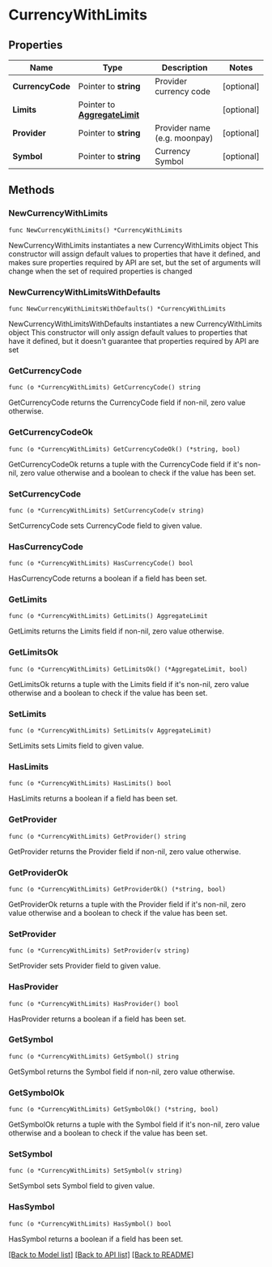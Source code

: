 # CurrencyWithLimits

## Properties

Name | Type | Description | Notes
------------ | ------------- | ------------- | -------------
**CurrencyCode** | Pointer to **string** | Provider currency code | [optional] 
**Limits** | Pointer to [**AggregateLimit**](AggregateLimit.md) |  | [optional] 
**Provider** | Pointer to **string** | Provider name (e.g. moonpay) | [optional] 
**Symbol** | Pointer to **string** | Currency Symbol | [optional] 

## Methods

### NewCurrencyWithLimits

`func NewCurrencyWithLimits() *CurrencyWithLimits`

NewCurrencyWithLimits instantiates a new CurrencyWithLimits object
This constructor will assign default values to properties that have it defined,
and makes sure properties required by API are set, but the set of arguments
will change when the set of required properties is changed

### NewCurrencyWithLimitsWithDefaults

`func NewCurrencyWithLimitsWithDefaults() *CurrencyWithLimits`

NewCurrencyWithLimitsWithDefaults instantiates a new CurrencyWithLimits object
This constructor will only assign default values to properties that have it defined,
but it doesn't guarantee that properties required by API are set

### GetCurrencyCode

`func (o *CurrencyWithLimits) GetCurrencyCode() string`

GetCurrencyCode returns the CurrencyCode field if non-nil, zero value otherwise.

### GetCurrencyCodeOk

`func (o *CurrencyWithLimits) GetCurrencyCodeOk() (*string, bool)`

GetCurrencyCodeOk returns a tuple with the CurrencyCode field if it's non-nil, zero value otherwise
and a boolean to check if the value has been set.

### SetCurrencyCode

`func (o *CurrencyWithLimits) SetCurrencyCode(v string)`

SetCurrencyCode sets CurrencyCode field to given value.

### HasCurrencyCode

`func (o *CurrencyWithLimits) HasCurrencyCode() bool`

HasCurrencyCode returns a boolean if a field has been set.

### GetLimits

`func (o *CurrencyWithLimits) GetLimits() AggregateLimit`

GetLimits returns the Limits field if non-nil, zero value otherwise.

### GetLimitsOk

`func (o *CurrencyWithLimits) GetLimitsOk() (*AggregateLimit, bool)`

GetLimitsOk returns a tuple with the Limits field if it's non-nil, zero value otherwise
and a boolean to check if the value has been set.

### SetLimits

`func (o *CurrencyWithLimits) SetLimits(v AggregateLimit)`

SetLimits sets Limits field to given value.

### HasLimits

`func (o *CurrencyWithLimits) HasLimits() bool`

HasLimits returns a boolean if a field has been set.

### GetProvider

`func (o *CurrencyWithLimits) GetProvider() string`

GetProvider returns the Provider field if non-nil, zero value otherwise.

### GetProviderOk

`func (o *CurrencyWithLimits) GetProviderOk() (*string, bool)`

GetProviderOk returns a tuple with the Provider field if it's non-nil, zero value otherwise
and a boolean to check if the value has been set.

### SetProvider

`func (o *CurrencyWithLimits) SetProvider(v string)`

SetProvider sets Provider field to given value.

### HasProvider

`func (o *CurrencyWithLimits) HasProvider() bool`

HasProvider returns a boolean if a field has been set.

### GetSymbol

`func (o *CurrencyWithLimits) GetSymbol() string`

GetSymbol returns the Symbol field if non-nil, zero value otherwise.

### GetSymbolOk

`func (o *CurrencyWithLimits) GetSymbolOk() (*string, bool)`

GetSymbolOk returns a tuple with the Symbol field if it's non-nil, zero value otherwise
and a boolean to check if the value has been set.

### SetSymbol

`func (o *CurrencyWithLimits) SetSymbol(v string)`

SetSymbol sets Symbol field to given value.

### HasSymbol

`func (o *CurrencyWithLimits) HasSymbol() bool`

HasSymbol returns a boolean if a field has been set.


[[Back to Model list]](../README.md#documentation-for-models) [[Back to API list]](../README.md#documentation-for-api-endpoints) [[Back to README]](../README.md)


